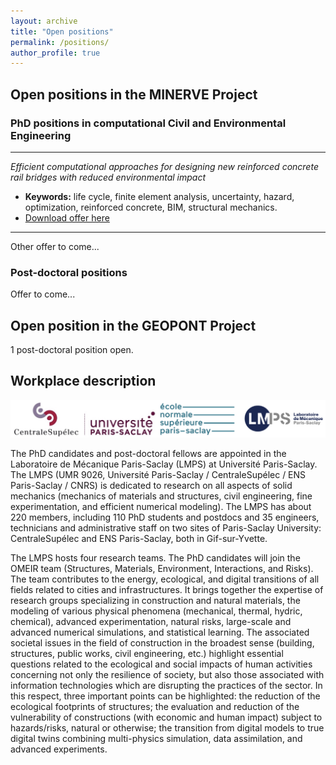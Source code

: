 ```yaml
---
layout: archive
title: "Open positions"
permalink: /positions/
author_profile: true
---
```


## Open positions in the MINERVE Project

### PhD positions in computational Civil and Environmental Engineering

---

*Efficient computational approaches for designing new reinforced concrete rail bridges with reduced environmental impact*
  * **Keywords:** life cycle, finite element analysis, uncertainty, hazard, optimization, reinforced concrete, BIM, structural mechanics.
  * <a href="http://jehelp.github.io/files/RC-bridge_eco-design_PhD.pdf" target="_blank">Download offer here</a>

---

Other offer to come...


### Post-doctoral positions

Offer to come...


## Open position in the GEOPONT Project

1 post-doctoral position open.


## Workplace description

<img src="../images/logos-minerve.png" alt="" width="800"/>

The PhD candidates and post-doctoral fellows are appointed in the Laboratoire de Mécanique Paris-Saclay (LMPS) at Université Paris-Saclay. The LMPS (UMR 9026, Université Paris-Saclay / CentraleSupélec / ENS Paris-Saclay / CNRS) is dedicated to research on all aspects of solid mechanics (mechanics of materials and structures, civil engineering, fine experimentation, and efficient numerical modeling). The LMPS has about 220 members, including 110 PhD students and postdocs and 35 engineers, technicians and administrative staff on two sites of Paris-Saclay University: CentraleSupélec and ENS Paris-Saclay, both in Gif-sur-Yvette.

The LMPS hosts four research teams. The PhD candidates will join the OMEIR team (Structures, Materials, Environment, Interactions, and Risks). The team contributes to the energy, ecological, and digital transitions of all fields related to cities and infrastructures. It brings together the expertise of research groups specializing in construction and natural materials, the modeling of various physical phenomena (mechanical, thermal, hydric, chemical), advanced experimentation, natural risks, large-scale and advanced numerical simulations, and statistical learning. The associated societal issues in the field of construction in the broadest sense (building, structures, public works, civil engineering, etc.) highlight essential questions related to the ecological and social impacts of human activities concerning not only the resilience of society, but also those associated with information technologies which are disrupting the practices of the sector. In this respect, three important points can be highlighted: the reduction of the ecological footprints of structures; the evaluation and reduction of the vulnerability of constructions (with economic and human impact) subject to hazards/risks, natural or otherwise; the transition from digital models to true digital twins combining multi-physics simulation, data assimilation, and advanced experiments.
